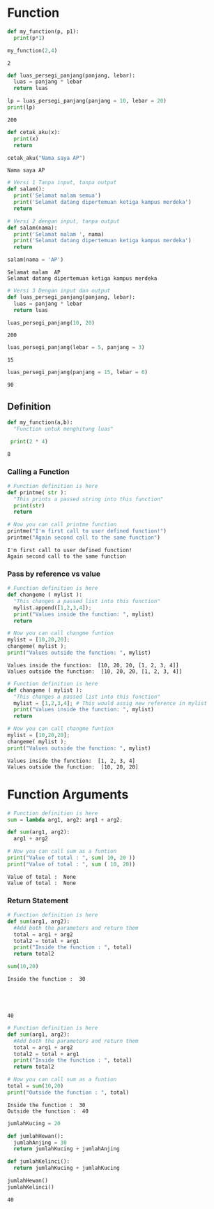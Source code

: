 # Function


```python
def my_function(p, p1):
  print(p*1)
```


```python
my_function(2,4)
```

    2
    


```python
def luas_persegi_panjang(panjang, lebar):
  luas = panjang * lebar
  return luas

lp = luas_persegi_panjang(panjang = 10, lebar = 20)
print(lp)
```

    200
    


```python
def cetak_aku(x):
  print(x)
  return

cetak_aku("Nama saya AP")
```

    Nama saya AP
    


```python
# Versi 1 Tanpa input, tanpa output
def salam():
  print('Selamat malam semua')
  print('Selamat datang dipertemuan ketiga kampus merdeka')
  return

# Versi 2 dengan input, tanpa output
def salam(nama):
  print('Selamat malam ', nama)
  print('Selamat datang dipertemuan ketiga kampus merdeka')
  return

salam(nama = 'AP')
```

    Selamat malam  AP
    Selamat datang dipertemuan ketiga kampus merdeka
    


```python
# Versi 3 Dengan input dan output
def luas_persegi_panjang(panjang, lebar):
  luas = panjang * lebar
  return luas
```


```python
luas_persegi_panjang(10, 20)
```




    200




```python
luas_persegi_panjang(lebar = 5, panjang = 3) 
```




    15




```python
luas_persegi_panjang(panjang = 15, lebar = 6)
```




    90



## Definition


```python
def my_function(a,b):
  "Function untuk menghitung luas"
```


```python
 print(2 * 4)
```

    8
    

### Calling a Function


```python
# Function definition is here
def printme( str ):
  "This prints a passed string into this function"
  print(str)
  return

# Now you can call printme function
printme("I'm first call to user defined function!")
printme("Again second call to the same function")
```

    I'm first call to user defined function!
    Again second call to the same function
    

### Pass by reference vs value


```python
# Function definition is here
def changeme ( mylist ):
  "This changes a passed list into this function"
  mylist.append([1,2,3,4]);
  print("Values inside the function: ", mylist)
  return

# Now you can call changme funtion
mylist = [10,20,20];
changeme( mylist );
print("Values outside the function: ", mylist)
```

    Values inside the function:  [10, 20, 20, [1, 2, 3, 4]]
    Values outside the function:  [10, 20, 20, [1, 2, 3, 4]]
    


```python
# Function definition is here
def changeme ( mylist ):
  "This changes a passed list into this function"
  mylist = [1,2,3,4]; # This would assig new reference in mylist
  print("Values inside the function: ", mylist)
  return

# Now you can call changme funtion
mylist = [10,20,20];
changeme( mylist );
print("Values outside the function: ", mylist)
```

    Values inside the function:  [1, 2, 3, 4]
    Values outside the function:  [10, 20, 20]
    

# Function Arguments


```python
# Function definition is here
sum = lambda arg1, arg2: arg1 + arg2;

def sum(arg1, arg2):
  arg1 + arg2

# Now you can call sum as a funtion
print("Value of total : ", sum( 10, 20 ))
print("Value of total : ", sum ( 10, 20))
```

    Value of total :  None
    Value of total :  None
    

### Return Statement


```python
# Function definition is here
def sum(arg1, arg2):
  #Add both the parameters and return them
  total = arg1 + arg2
  total2 = total + arg1
  print("Inside the function : ", total)
  return total2

sum(10,20)
```

    Inside the function :  30
    




    40




```python
# Function definition is here
def sum(arg1, arg2):
  #Add both the parameters and return them
  total = arg1 + arg2
  total2 = total + arg1
  print("Inside the function : ", total)
  return total2

# Now you can call sum as a funtion
total = sum(10,20)
print("Outside the function : ", total)
```

    Inside the function :  30
    Outside the function :  40
    


```python
jumlahKucing = 20

def jumlahHewan():
  jumlahAnjing = 30
  return jumlahKucing + jumlahAnjing

def jumlahKelinci():
  return jumlahKucing + jumlahKucing

jumlahHewan()
jumlahKelinci()
```




    40


